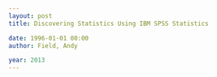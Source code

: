 ```yaml
---
layout: post
title: Discovering Statistics Using IBM SPSS Statistics

date: 1996-01-01 00:00
author: Field, Andy

year: 2013
---
```



